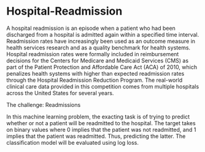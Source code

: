 # Hospital-Readmission

A hospital readmission is an episode when a patient who had been discharged from a hospital is admitted again within a specified time interval. Readmission rates have increasingly been used as an outcome measure in health services research and as a quality benchmark for health systems. Hospital readmission rates were formally included in reimbursement decisions for the Centers for Medicare and Medicaid Services (CMS) as part of the Patient Protection and Affordable Care Act (ACA) of 2010, which penalizes health systems with higher than expected readmission rates through the Hospital Readmission Reduction Program. The real-world clinical care data provided in this competition comes from multiple hospitals across the United States for several years.

The challenge: Readmissions

In this machine learning problem, the exacting task is of trying to predict whether or not a patient will be readmitted to the hospital. The target takes on binary values where 0 implies that the patient was not readmitted, and 1 implies that the patient was readmitted. Thus, predicting the latter. The classification model will be evaluated using log loss.
